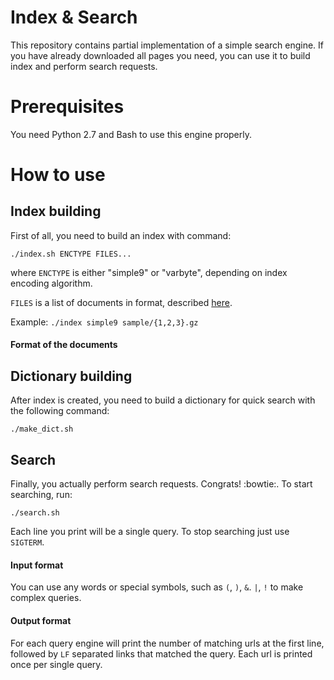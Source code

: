 # Index & Search

This repository contains partial implementation of a simple search engine. 
If you have already downloaded all pages you need, you can use it to build index and perform search requests.

# Prerequisites

You need Python 2.7 and Bash to use this engine properly.

# How to use

## Index building

First of all, you need to build an index with command:

`./index.sh ENCTYPE FILES...`

where `ENCTYPE` is either "simple9" or "varbyte", depending on index encoding algorithm. 

`FILES` is a list of documents in format, described [here](https://github.com/Nikonz/Index-search#format-of-the-documents).

Example: `./index simple9 sample/{1,2,3}.gz`

#### Format of the documents

## Dictionary building

After index is created, you need to build a dictionary for quick search with the following command:

`./make_dict.sh`

## Search

Finally, you actually perform search requests. Congrats! :bowtie:. To start searching, run:

`./search.sh`

Each line you print will be a single query. To stop searching just use `SIGTERM`.

#### Input format

You can use any words or special symbols, such as `(`, `)`, `&`. `|`, `!` to make complex queries.

#### Output format

For each query engine will print the number of matching urls at the first line, followed by `LF` separated links that matched the query.
Each url is printed once per single query.
